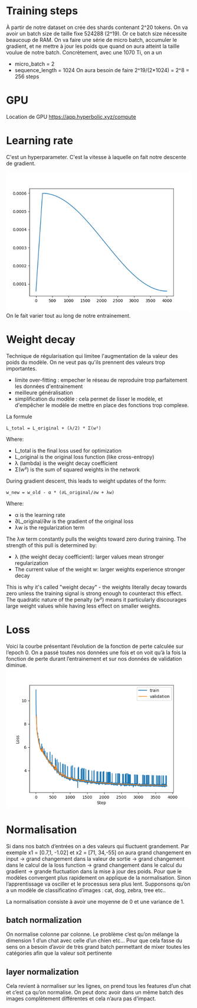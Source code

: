 # Training steps
À partir de notre dataset on crée des shards contenant 2^20 tokens.
On va avoir un batch size de taille fixe 524288 (2^19).
Or ce batch size nécessite beaucoup de RAM. On va faire une série de micro batch, accumuler le gradient, et ne mettre à jour les poids que quand on aura atteint la taille voulue de notre batch.
Concrètement, avec une 1070 Ti, on a un 
- micro_batch = 2
- sequence_length = 1024
On aura besoin de faire 2^19/(2*1024) = 2^8 = 256 steps 

# GPU
Location de GPU
https://app.hyperbolic.xyz/compute

# Learning rate
C'est un hyperparameter. C'est la vitesse à laquelle on fait notre descente de gradient.

[![](images/learning-rate.png)](images/learning-rate.png)
On le fait varier tout au long de notre entrainement.

# Weight decay
Technique de régularisation qui limitee l'augmentation de la valeur des poids du modèle. On ne veut pas qu'ils prennent des valeurs trop importantes.
- limite over-fitting : empecher le réseau de reproduire trop parfaitement les données d'entrainement
- meilleure généralisation
- simplification du modèle : cela permet de lisser le modèle, et d'empêcher le modèle de mettre en place des fonctions trop complexe.

La formule

    L_total = L_original + (λ/2) * Σ(w²)


Where:

- L_total is the final loss used for optimization
- L_original is the original loss function (like cross-entropy)
- λ (lambda) is the weight decay coefficient
- Σ(w²) is the sum of squared weights in the network

During gradient descent, this leads to weight updates of the form:

    w_new = w_old - α * (∂L_original/∂w + λw)

Where:

- α is the learning rate
- ∂L_original/∂w is the gradient of the original loss
- λw is the regularization term

The λw term constantly pulls the weights toward zero during training. The strength of this pull is determined by:

- λ (the weight decay coefficient): larger values mean stronger regularization
- The current value of the weight w: larger weights experience stronger decay

This is why it's called "weight decay" - the weights literally decay towards zero unless the training signal is strong enough to counteract this effect. The quadratic nature of the penalty (w²) means it particularly discourages large weight values while having less effect on smaller weights.

# Loss
Voici la courbe présentant l’évolution de la fonction de perte calculée sur l’epoch 0. On a passé toutes nos données une fois et on voit qu’à la fois la fonction de perte durant l’entrainement et sur nos données de validation diminue.
[![](images/loss-epoch-0.png)](images/loss-epoch-0.png)

# Normalisation
Si dans nos batch d’entrées on a des valeurs qui fluctuent grandement. Par exemple
x1 = [0.7,1, -1.02]
et x2 = [71, 34,-55]
on aura grand changement en input -> grand changement dans la valeur de sortie -> grand changement dans le calcul de la loss function -> grand changement dans le calcul du gradient -> grande fluctuation dans la mise à jour des poids.
Pour que le modèles convergent plus rapidement on applique de la normalisation. Sinon l’apprentissage va osciller et le processus sera plus lent.
Supponsons qu’on a un modèle de classificatino d’images : cat, dog, zebra, tree etc..

La normalisation consiste à avoir une moyenne de 0 et une variance de 1.

## batch normalization
On normalise colonne par colonne.
Le problème c’est qu’on mélange la dimension 1 d’un chat avec celle d’un chien etc...
Pour que cela fasse du sens on a besoin d’avoir de très grand batch permettant de mixer toutes les catégories afin que la valeur soit pertinente

## layer normalization
Cela revient à normaliser sur les lignes, on prend tous les features d’un chat et c’est ça qu’on normalise.
On peut donc avoir dans un même batch des images complètement différentes et cela n’aura pas d’impact.